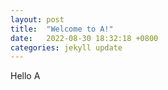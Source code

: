 ```yaml
---
layout: post
title:  "Welcome to A!"
date:   2022-08-30 18:32:18 +0800
categories: jekyll update
---
```

Hello A

[jekyll-docs]: https://jekyllrb.com/docs/home
[jekyll-gh]:   https://github.com/jekyll/jekyll
[jekyll-talk]: https://talk.jekyllrb.com/
